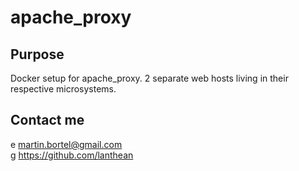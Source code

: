 # apache_proxy
## Purpose
Docker setup for apache_proxy. 2 separate web hosts living in their respective microsystems.

## Contact me
e	martin.bortel@gmail.com  
g https://github.com/lanthean  

